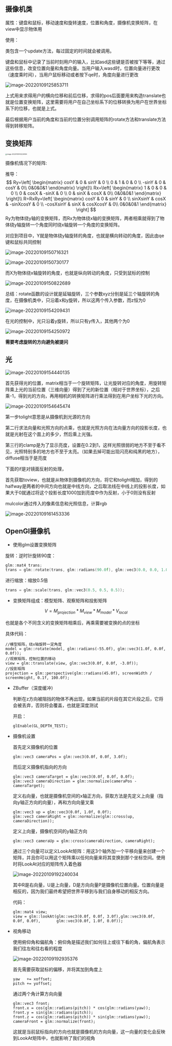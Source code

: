 ## 摄像机类

属性：键盘和鼠标，移动速度和旋转速度，位置和角度，摄像机变换矩阵，在view中显示物体用

使用：

类包含一个update方法，每过固定的时间就会被调用。

键盘和鼠标中记录了当前时刻用户的输入，比如asd这些键是否被按下等等，通过这些信息，改变位置向量和角度向量。当用户输入wasd时，位置向量进行更改（速度乘时间），当用户鼠标移动或者按下qe时，角度向量进行更改

![image-20220109125853711](刘昕宇.assets/image-20220109125853711.png)

上式用来求得用户的横向位移和前后位移，求得的pos后面要用来构造translate也就是位置变换矩阵，这里需要将用户在自己坐标系下的位移转换为用户在世界坐标系下的位移，也就是上式。

最后根据用户当前的角度和当前的位置分别调用矩阵的rotate方法和translate方法得到转移矩阵。

## 变换矩阵

<img src="刘昕宇.assets/image-20220109143224094.png" alt="image-20220109143224094" style="zoom:33%;" />

摄像机情况下的矩阵:

推导：
$$
Ry=\left[
 \begin{matrix}
   cosY & 0 & sinY & 0 \\
   0 & 1 & 0 & 0 \\
   -sinY & 0 & cosY & 0\\
   0&0&0&1
  \end{matrix}
  \right]\\
  Rx=\left[
 \begin{matrix}
   1 & 0 & 0 & 0 \\
   0 & cosX & -sinX & 0 \\
   0 & sinX & cosX & 0\\
   0&0&0&1
  \end{matrix}
  \right]\\
  R=RxRy=\left[
 \begin{matrix}
   cosY & 0 & sinY & 0 \\
   sinXsinY & cosX & -sinXcosY & 0 \\
   -cosXsinY & sinX & cosXcosY & 0\\
   0&0&0&1
  \end{matrix}
  \right]
$$
Ry为物体绕y轴的变换矩阵，而Rx为物体绕x轴的变换矩阵，两者相乘就得到了物体绕y轴旋转一个角度同时绕x轴旋转一个角度的变换矩阵。

对应到项目中，Y就是物体绕y轴旋转的角度，也就是横向转动的角度，因此由qe键和鼠标共同控制

![image-20220109150716321](刘昕宇.assets/image-20220109150716321.png)

![image-20220109150730177](刘昕宇.assets/image-20220109150730177.png)

而X为物体绕x轴旋转的角度，也就是纵向转动的角度，只受到鼠标的控制

![image-20220109150822689](刘昕宇.assets/image-20220109150822689.png)

总结：rotate函数的设计就是延轴旋转，三个参数xyz分别是延三个轴旋转的角度，在摄像机类中，只沿着x和y旋转，所以这两个传入参数，而z恒为0

![image-20220109154209431](刘昕宇.assets/image-20220109154209431.png)

在光的控制中，光只沿着y旋转，所以只有y传入，其他两个为0

![image-20220109154250972](刘昕宇.assets/image-20220109154250972.png)

**需要考虑旋转的方向避免被提问**

## 光

![image-20220109154440135](刘昕宇.assets/image-20220109154440135.png)

首先获得光的位置，matrix相当于一个旋转矩阵，让光旋转对应的角度，用旋转矩阵乘上光的当前位置（三维向量）得到了光的新位置（相对于世界坐标），之后乘-1，得到光的方向，再用相机的转换矩阵进行乘法得到在用户坐标下光的方向。

![image-20220109154645474](刘昕宇.assets/image-20220109154645474.png)

第一步tolight意思是从摄像机到光源的方向

第二行求法向量和光照方向的点乘，也就是光照方向在法向量方向的投影长度，也就是光射在这个面上的多少，然后乘上光强。

第三行的clamp是为了显示亮度，设置在0.2到1，这样光照很弱的地方不至于看不见，光照特别多的地方也不至于太亮。（如果去掉可能出现闪亮和纯黑的地方），diffuse相当于是亮度

下面的if是对镜面反射的处理，

首先获取toview，也就是从物体到摄像机的方向，将它和tolight相加，得到的halfway是两者的中间方向也就是中线方向，之后取法线在中线上的投影长度，如果大于0就通过将这个投影长度1000加到亮度中作为反射，小于0则没有反射

mulcolor通过传入的像素信息和光照信息，计算rgb

![image-20220109161453336](刘昕宇.assets/image-20220109161453336.png)

## OpenGl摄像机

- 使用glm设置变换矩阵

旋转：逆时针旋转90度：

~~~c++
glm::mat4 trans; 
trans = glm::rotate(trans, glm::radians(90.0f), glm::vec3(0.0, 0.0, 1.0)); 
~~~

进行缩放：缩放0.5倍

~~~c++
trans = glm::scale(trans, glm::vec3(0.5, 0.5, 0.5));
~~~



- 变换矩阵组成：模型矩阵、观察矩阵和投影矩阵

$$
V=M_{projection}*M_{view}*M_{model}*V_{local}
$$

也就是各个不同含义的变换矩阵相乘后，再乘需要被变换的点的坐标

具体代码：

~~~
//模型矩阵，绕x轴旋转一定角度
model = glm::rotate(model, glm::radians(-55.0f), glm::vec3(1.0f, 0.0f, 0.0f));
//观察矩阵，控制位置的移动
view = glm::translate(view, glm::vec3(0.0f, 0.0f, -3.0f));
//投影矩阵
projection = glm::perspective(glm::radians(45.0f), screenWidth / screenHeight, 0.1f, 100.0f);

~~~

- ZBuffer（深度缓冲）

  判断在z方向被阻挡的物体不再出现，如果当前的片段在其它片段之后，它将会被丢弃，否则将会覆盖，也就是深度测试

  开启：

  ~~~
  glEnable(GL_DEPTH_TEST);
  ~~~

  

- 摄像机设置

  首先定义摄像机的位置

  ~~~
  glm::vec3 cameraPos = glm::vec3(0.0f, 0.0f, 3.0f);
  ~~~

  而后定义摄像机指向的方向

  ~~~
  glm::vec3 cameraTarget = glm::vec3(0.0f, 0.0f, 0.0f); 
  glm::vec3 cameraDirection = glm::normalize(cameraPos - cameraTarget);
  ~~~

  定义右向量，也就是摄像机空间的x轴正方向，获取方法是先定义上向量（指向y轴正方向的向量），再和方向向量叉乘

  ~~~
  glm::vec3 up = glm::vec3(0.0f, 1.0f, 0.0f);
  glm::vec3 cameraRight = glm::normalize(glm::cross(up, cameraDirection));
  ~~~

  定义上向量，摄像机空间的y轴正方向

  ~~~
  glm::vec3 cameraUp = glm::cross(cameraDirection, cameraRight);
  ~~~

  通过三个向量可以定义LookAt矩阵：用这3个轴外加一个平移向量来创建一个矩阵，并且你可以用这个矩阵乘以任何向量来将其变换到那个坐标空间。使用时将LookAt对应的矩阵传入着色器

  ![image-20220109192240034](刘昕宇.assets/image-20220109192240034.png)

  其中R是右向量，U是上向量，D是方向向量P是摄像机位置向量。位置向量是相反的，因为我们最终希望把世界平移到与我们自身移动的相反方向。

  代码：

  ~~~
  glm::mat4 view; 
  view = glm::lookAt(glm::vec3(0.0f, 0.0f, 3.0f),glm::vec3(0.0f, 0.0f, 0.0f),       glm::vec3(0.0f, 1.0f, 0.0f));
  ~~~

  

- 视角移动

  使用俯仰角和偏航角：俯仰角是描述我们如何往上或往下看的角，偏航角表示我们往左和往右看的程度

  ![image-20220109192935376](刘昕宇.assets/image-20220109192935376.png)

  首先需要获取鼠标的偏移，并将其加到角度上

  ~~~
  yaw   += xoffset;
  pitch += yoffset;
  ~~~

  通过两个角计算方向向量

  ~~~
  glm::vec3 front;
  front.x = cos(glm::radians(pitch)) * cos(glm::radians(yaw));
  front.y = sin(glm::radians(pitch));
  front.z = cos(glm::radians(pitch)) * sin(glm::radians(yaw));
  cameraFront = glm::normalize(front);
  ~~~

  这就是当前鼠标指向的方向也就是摄像机的方向向量，这一向量的变化会反映到LookAt矩阵中，也就影响了我们的视角
